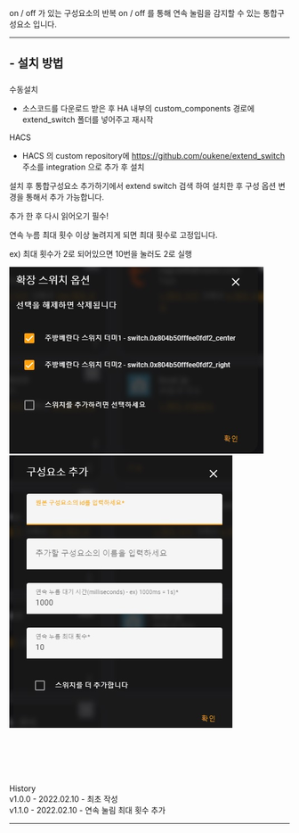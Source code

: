 on / off 가 있는 구성요소의 반복 on / off 를 통해 연속 눌림을 감지할 수 있는 통합구성요소 입니다.

---

## - 설치 방법

###

수동설치

- 소스코드를 다운로드 받은 후 HA 내부의 custom_components 경로에 extend_switch 폴더를 넣어주고 재시작


HACS

- HACS 의 custom repository에 https://github.com/oukene/extend_switch 주소를 integration 으로 추가 후 설치



설치 후 통합구성요소 추가하기에서 extend switch 검색 하여 설치한 후 구성 옵션 변경을 통해서 추가 가능합니다. 

추가 한 후 다시 읽어오기 필수!


연속 누름 최대 횟수 이상 눌려지게 되면 최대 횟수로 고정입니다.

ex) 최대 횟수가 2로 되어있으면 10번을 눌러도 2로 실행


![settings.jpg](https://github.com/oukene/extend_switch/blob/main/images/settings.jpg?raw=true)
![settings2.jpg](https://github.com/oukene/extend_switch/blob/main/images/settings2.jpg?raw=true)



<br><br>
---
History
<br>
v1.0.0 - 2022.02.10 - 최초 작성<br>
v1.1.0 - 2022.02.10 - 연속 눌림 최대 횟수 추가<br>

---
<br><br><br>

